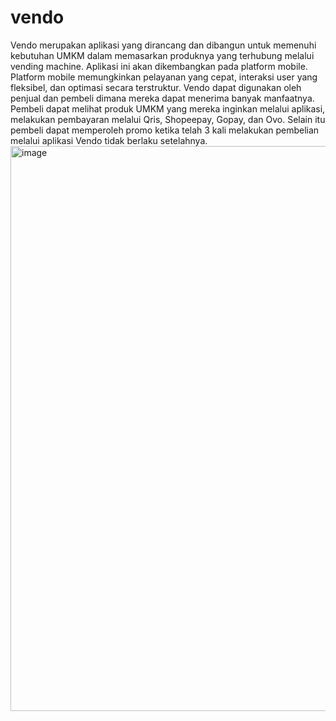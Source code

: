 # vendo

Vendo merupakan aplikasi yang dirancang dan dibangun untuk memenuhi kebutuhan UMKM dalam memasarkan produknya yang terhubung melalui vending machine. Aplikasi ini akan dikembangkan pada platform mobile. Platform mobile memungkinkan pelayanan yang cepat, interaksi user yang fleksibel, dan optimasi secara terstruktur. Vendo dapat digunakan oleh penjual dan pembeli dimana mereka dapat menerima banyak manfaatnya. Pembeli dapat melihat produk UMKM yang mereka inginkan melalui aplikasi, melakukan
pembayaran melalui Qris, Shopeepay, Gopay, dan Ovo. Selain itu pembeli dapat memperoleh promo ketika telah 3 kali melakukan pembelian melalui aplikasi Vendo tidak berlaku setelahnya.
<img width="904" alt="image" src="https://github.com/Guspascad420/vendo/assets/95519885/a9622623-1b14-4647-aacf-a5e1a468b482">


